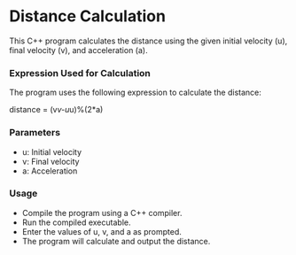 # Distance Calculation
This C++ program calculates the distance using the given initial velocity (u), final velocity (v), and acceleration (a).

### Expression Used for Calculation
The program uses the following expression to calculate the distance:

distance = (v*v-u*u)%(2*a)

### Parameters
  -  u: Initial velocity
  -  v: Final velocity
  -  a: Acceleration

### Usage
  - Compile the program using a C++ compiler.
  - Run the compiled executable.
  - Enter the values of u, v, and a as prompted.
  - The program will calculate and output the distance.
